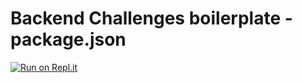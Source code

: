 # Backend Challenges boilerplate - package.json
[![Run on Repl.it](https://repl.it/badge/github/silvestristefano/boilerplate-npm)](https://repl.it/github/silvestristefano/boilerplate-npm)